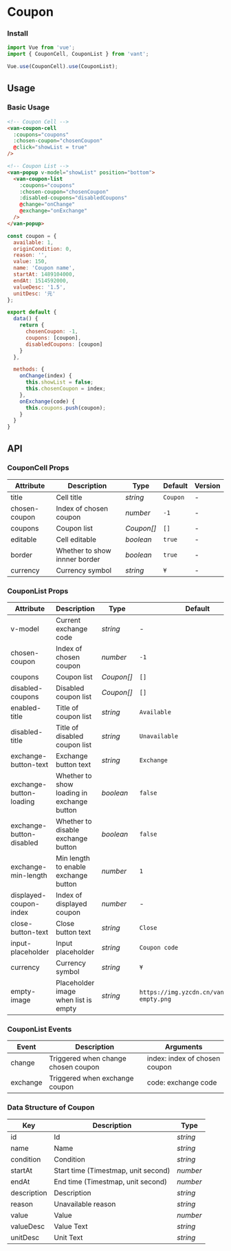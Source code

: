 # Coupon

### Install

``` javascript
import Vue from 'vue';
import { CouponCell, CouponList } from 'vant';

Vue.use(CouponCell).use(CouponList);
```

## Usage

### Basic Usage

```html
<!-- Coupon Cell -->
<van-coupon-cell
  :coupons="coupons"
  :chosen-coupon="chosenCoupon"
  @click="showList = true"
/>

<!-- Coupon List -->
<van-popup v-model="showList" position="bottom">
  <van-coupon-list
    :coupons="coupons"
    :chosen-coupon="chosenCoupon"
    :disabled-coupons="disabledCoupons"
    @change="onChange"
    @exchange="onExchange"
  />
</van-popup>
```

```javascript
const coupon = {
  available: 1,
  originCondition: 0,
  reason: '',
  value: 150,
  name: 'Coupon name',
  startAt: 1489104000,
  endAt: 1514592000,
  valueDesc: '1.5',
  unitDesc: '元'
};

export default {
  data() {
    return {
      chosenCoupon: -1,
      coupons: [coupon],
      disabledCoupons: [coupon]
    }
  },

  methods: {
    onChange(index) {
      this.showList = false;
      this.chosenCoupon = index;
    },
    onExchange(code) {
      this.coupons.push(coupon);
    }
  }
}
```

## API

### CouponCell Props

| Attribute | Description | Type | Default | Version |
|------|------|------|------|------|
| title | Cell title | *string* | `Coupon` | - |
| chosen-coupon | Index of chosen coupon | *number* | `-1` | - |
| coupons | Coupon list | *Coupon[]* | `[]` | - |
| editable | Cell editable | *boolean* | `true` | - |
| border | Whether to show innner border | *boolean* | `true` | - |
| currency | Currency symbol |  *string* | `¥` | - |

### CouponList Props

| Attribute | Description | Type | Default | Version |
|------|------|------|------|------|
| v-model | Current exchange code | *string* | - | - |
| chosen-coupon | Index of chosen coupon | *number* | `-1` | - |
| coupons | Coupon list | *Coupon[]* | `[]` | - |
| disabled-coupons | Disabled coupon list | *Coupon[]* | `[]` | - |
| enabled-title | Title of coupon list | *string* | `Available` | - | - |
| disabled-title | Title of disabled coupon list | *string* | `Unavailable` | - | - |
| exchange-button-text | Exchange button text | *string* | `Exchange` | - |
| exchange-button-loading | Whether to show loading in exchange button | *boolean* | `false` | - |
| exchange-button-disabled | Whether to disable exchange button | *boolean* | `false` | - |
| exchange-min-length | Min length to enable exchange button | *number* | `1` | - |
| displayed-coupon-index | Index of displayed coupon | *number* | - | - |
| close-button-text | Close button text | *string* | `Close` | - |
| input-placeholder | Input placeholder | *string* | `Coupon code` | - |
| currency | Currency symbol |  *string* | `¥` | - |
| empty-image | Placeholder image when list is empty | *string* | `https://img.yzcdn.cn/vant/coupon-empty.png` | - |

### CouponList Events

| Event | Description | Arguments |
|------|------|------|
| change | Triggered when change chosen coupon | index: index of chosen coupon |
| exchange | Triggered when exchange coupon | code: exchange code |

### Data Structure of Coupon

| Key | Description | Type |
|------|------|------|
| id | Id | *string* |
| name | Name | *string* |
| condition | Condition | *string* |
| startAt | Start time (Timestmap, unit second) | *number* |
| endAt | End time (Timestmap, unit second) | *number* |
| description | Description | *string* |
| reason | Unavailable reason | *string* |
| value | Value | *number* |
| valueDesc | Value Text | *string* |
| unitDesc | Unit Text | *string* |
